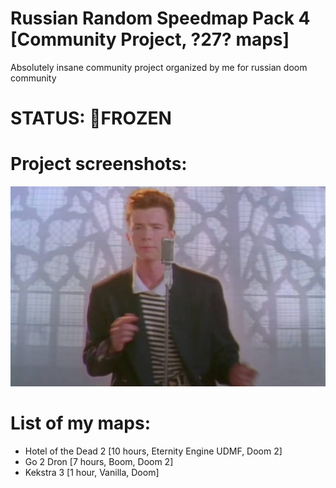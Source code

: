 # Russian Random Speedmap Pack 4 [Community Project, ?27? maps]

Absolutely insane community project organized by me for russian doom community

# STATUS: 🧊FROZEN

# Project screenshots:
![Logo](./screens/1.jpg)

# List of my maps:
- Hotel of the Dead 2 [10 hours, Eternity Engine UDMF, Doom 2]
- Go 2 Dron [7 hours, Boom, Doom 2]
- Kekstra 3 [1 hour, Vanilla, Doom]
